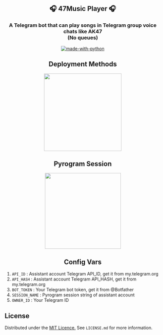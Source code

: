<h2 align= center><b>🎧 47Music Player 🎧</b></h1>
<h3 align = center>A Telegram bot that can play songs in Telegram group voice chats like AK47<br>
(No queues)</h3>

<p align="center">
<a href="https://python.org"><img src="http://forthebadge.com/images/badges/made-with-python.svg" alt="made-with-python"></a>
</p>

<h2 align="center">Deployment Methods</h2>

<p align="center">
<a href="https://dashboard.heroku.com/new?template=https://github.com/ImJanindu/47MusicPlayerBot"><img src="https://img.shields.io/badge/Deploy%20To%20Heroku-blueviolet?style=for-the-badge&logo=heroku" width="250"></a>  
</p>

<h2 align="center">Pyrogram Session</h2>

<p align="center">
<a href="https://replit.com/@AaravxD/VsBSession#main.py"><img src="https://img.shields.io/badge/Generate%20On%20Repl-blueviolet?style=for-the-badge&logo=appveyor" width="245""/></a>
</p>  

<h2 align="center">Config Vars</h2>

1. `API_ID` : Assistant account Telegram API_ID, get it from my.telegram.org
2. `API_HASH` : Assistant account Telegram API_HASH, get it from my.telegram.org
3. `BOT_TOKEN` : Your Telegram bot token, get it from @Botfather
4. `SESSION_NAME` : Pyrogram session string of assistant account
5. `OWNER_ID` : Your Telegram ID

## License

Distributed under the [MIT Licence.](https://github.com/ImJanindu/47MusicPlayer/blob/main/LICENSE) See `LICENSE.md` for more information.


